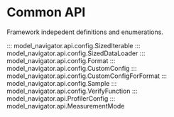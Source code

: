 <!--
Copyright (c) 2021-2023, NVIDIA CORPORATION. All rights reserved.

Licensed under the Apache License, Version 2.0 (the "License");
you may not use this file except in compliance with the License.
You may obtain a copy of the License at

    http://www.apache.org/licenses/LICENSE-2.0

Unless required by applicable law or agreed to in writing, software
distributed under the License is distributed on an "AS IS" BASIS,
WITHOUT WARRANTIES OR CONDITIONS OF ANY KIND, either express or implied.
See the License for the specific language governing permissions and
limitations under the License.
-->

# Common API
Framework indepedent definitions and enumerations.

::: model_navigator.api.config.SizedIterable
::: model_navigator.api.config.SizedDataLoader
::: model_navigator.api.config.Format
::: model_navigator.api.config.CustomConfig
::: model_navigator.api.config.CustomConfigForFormat
::: model_navigator.api.config.Sample
::: model_navigator.api.config.VerifyFunction
::: model_navigator.api.ProfilerConfig
::: model_navigator.api.MeasurementMode
